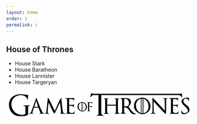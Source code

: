 ```yaml
---
layout: home
order: 1
permalink: /
---
```


## House of Thrones
* House Stark
* House Baratheon
* House Lannister
* House Targeryan


![Default Image of Game of Thrones](/images/default.png "Default Image")